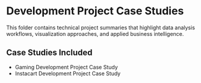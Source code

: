# Development Project Case Studies

This folder contains technical project summaries that highlight data analysis workflows, visualization approaches, and applied business intelligence.

## Case Studies Included
- Gaming Development Project Case Study
- Instacart Development Project Case Study
